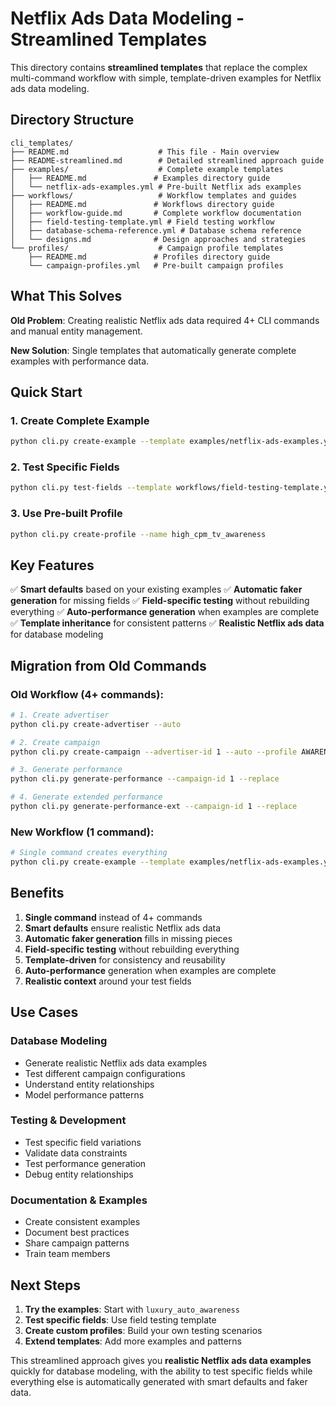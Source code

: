 # Netflix Ads Data Modeling - Streamlined Templates

This directory contains **streamlined templates** that replace the complex multi-command workflow with simple, template-driven examples for Netflix ads data modeling.

## **Directory Structure**

```
cli_templates/
├── README.md                    # This file - Main overview
├── README-streamlined.md        # Detailed streamlined approach guide
├── examples/                    # Complete example templates
│   ├── README.md               # Examples directory guide
│   └── netflix-ads-examples.yml # Pre-built Netflix ads examples
├── workflows/                   # Workflow templates and guides
│   ├── README.md               # Workflows directory guide
│   ├── workflow-guide.md       # Complete workflow documentation
│   ├── field-testing-template.yml # Field testing workflow
│   ├── database-schema-reference.yml # Database schema reference
│   └── designs.md              # Design approaches and strategies
└── profiles/                    # Campaign profile templates
    ├── README.md               # Profiles directory guide
    └── campaign-profiles.yml   # Pre-built campaign profiles
```

## **What This Solves**

**Old Problem**: Creating realistic Netflix ads data required 4+ CLI commands and manual entity management.

**New Solution**: Single templates that automatically generate complete examples with performance data.

## **Quick Start**

### **1. Create Complete Example**
```bash
python cli.py create-example --template examples/netflix-ads-examples.yml --example luxury_auto_awareness
```

### **2. Test Specific Fields**
```bash
python cli.py test-fields --template workflows/field-testing-template.yml --focus "campaign.target_cpm"
```

### **3. Use Pre-built Profile**
```bash
python cli.py create-profile --name high_cpm_tv_awareness
```

## **Key Features**

✅ **Smart defaults** based on your existing examples
✅ **Automatic faker generation** for missing fields
✅ **Field-specific testing** without rebuilding everything
✅ **Auto-performance generation** when examples are complete
✅ **Template inheritance** for consistent patterns
✅ **Realistic Netflix ads data** for database modeling

## **Migration from Old Commands**

### **Old Workflow (4+ commands):**
```bash
# 1. Create advertiser
python cli.py create-advertiser --auto

# 2. Create campaign
python cli.py create-campaign --advertiser-id 1 --auto --profile AWARENESS

# 3. Generate performance
python cli.py generate-performance --campaign-id 1 --replace

# 4. Generate extended performance
python cli.py generate-performance-ext --campaign-id 1 --replace
```

### **New Workflow (1 command):**
```bash
# Single command creates everything
python cli.py create-example --template examples/netflix-ads-examples.yml --example luxury_auto_awareness
```

## **Benefits**

1. **Single command** instead of 4+ commands
2. **Smart defaults** ensure realistic Netflix ads data
3. **Automatic faker generation** fills in missing pieces
4. **Field-specific testing** without rebuilding everything
5. **Template-driven** for consistency and reusability
6. **Auto-performance** generation when examples are complete
7. **Realistic context** around your test fields

## **Use Cases**

### **Database Modeling**
- Generate realistic Netflix ads data examples
- Test different campaign configurations
- Understand entity relationships
- Model performance patterns

### **Testing & Development**
- Test specific field variations
- Validate data constraints
- Test performance generation
- Debug entity relationships

### **Documentation & Examples**
- Create consistent examples
- Document best practices
- Share campaign patterns
- Train team members

## **Next Steps**

1. **Try the examples**: Start with `luxury_auto_awareness`
2. **Test specific fields**: Use field testing template
3. **Create custom profiles**: Build your own testing scenarios
4. **Extend templates**: Add more examples and patterns

This streamlined approach gives you **realistic Netflix ads data examples** quickly for database modeling, with the ability to test specific fields while everything else is automatically generated with smart defaults and faker data.
